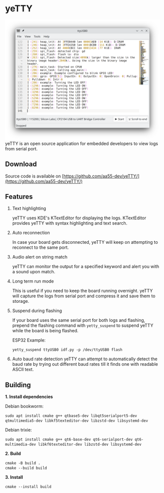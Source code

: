 # yeTTY
![screenshot](img/screenshot1.png "screenshot")
yeTTY is an open source application for embedded developers to view logs from serial port.

## Download

Source code is available on [https://github.com/aa55-dev/yeTTY/](https://github.com/aa55-dev/yeTTY/)

## Features
1. Text highlighting

    yeTTY uses KDE's KTextEditor for displaying the logs. KTextEditor provides yeTTY with syntax highlighting and text search.

2. Auto reconnection

    In case your board gets disconnected, yeTTY will keep on attempting to reconnect to the same port.

3. Audio alert on string match

    yeTTY can monitor the output for a specified keyword and alert you with a sound upon match.

4. Long term run mode

    This is useful if you need to keep the board running overnight. yeTTY will capture the logs from serial port and compress it and save them to storage.

5. Suspend during flashing

    If your board uses the same serial port for both logs and flashing, prepend the flashing command with `yetty_suspend` to suspend yeTTY while the board is being flashed.

    ESP32 Example:

    ```
    yetty_suspend ttyUSB0 idf.py -p /dev/ttyUSB0 flash
    ```

6. Auto baud rate detection
    yeTTY can attempt to automatically detect the baud rate by trying out different baud rates till it finds one with readable ASCII text.

## Building

**1. Install dependencies**

Debian bookworm:
```
sudo apt install cmake g++ qtbase5-dev libqt5serialport5-dev qtmultimedia5-dev libkf5texteditor-dev libzstd-dev libsystemd-dev
```
Debian trixie:
```
sudo apt install cmake g++ qt6-base-dev qt6-serialport-dev qt6-multimedia-dev libkf6texteditor-dev libzstd-dev libsystemd-dev
```
**2. Build**

```
cmake -B build .
cmake --build build
```

**3. Install**
```
cmake --install build
```
